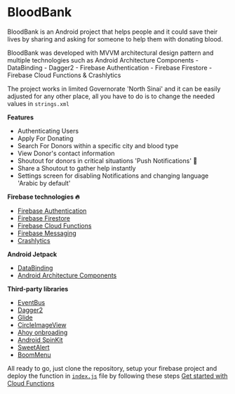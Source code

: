 # BloodBank
BloodBank is an Android project that helps people and it could save their lives by sharing and asking for someone to help them with donating blood.

BloodBank was developed with MVVM architectural design pattern and multiple technologies such as Android Architecture Components - DataBinding - Dagger2 - Firebase Authentication - Firebase Firestore - Firebase Cloud Functions & Crashlytics

The project works in limited Governorate 'North Sinai' and it can be easily adjusted for any other place, all you have to do is to change the needed values in `strings.xml`

**Features** 
* Authenticating Users
* Apply For Donating
* Search For Donors within a specific city and blood type
* View Donor's contact information 
* Shoutout for donors in critical situations 'Push Notifications' 📯
* Share a Shoutout to gather help instantly
* Settings screen for disabling Notifications and changing language 'Arabic by default'

**Firebase technologies 🔥**
* [Firebase Authentication](https://firebase.google.com/products/auth/)
* [Firebase Firestore](https://firebase.google.com/products/firestore/)
* [Firebase Cloud Functions](https://firebase.google.com/products/functions/)
* [Firebase Messaging](https://firebase.google.com/docs/cloud-messaging)
* [Crashlytics](https://firebase.google.com/docs/crashlytics)

**Android Jetpack**
* [DataBinding](https://developer.android.com/topic/libraries/data-binding)
* [Android Architecture Components](https://developer.android.com/topic/libraries/architecture/)

**Third-party libraries**
* [EventBus](http://greenrobot.org/eventbus/)
* [Dagger2](https://github.com/google/dagger)
* [Glide](https://github.com/bumptech/glide)
* [CircleImageView](https://github.com/hdodenhof/CircleImageView)
* [Ahoy onbroading](https://github.com/codemybrainsout/ahoy-onboarding)
* [Android SpinKit](https://github.com/ybq/Android-SpinKit)
* [SweetAlert](https://mvnrepository.com/artifact/com.github.f0ris.sweetalert/library/1.5.1)
* [BoomMenu](https://github.com/Nightonke/BoomMenu)

All ready to go, just clone the repository, setup your firebase project and deploy the function in [`index.js`](https://github.com/AbduallahAtta/BloodBank/blob/master/index.js) file by following these steps [Get started with Cloud Functions](https://firebase.google.com/docs/functions/get-started)
